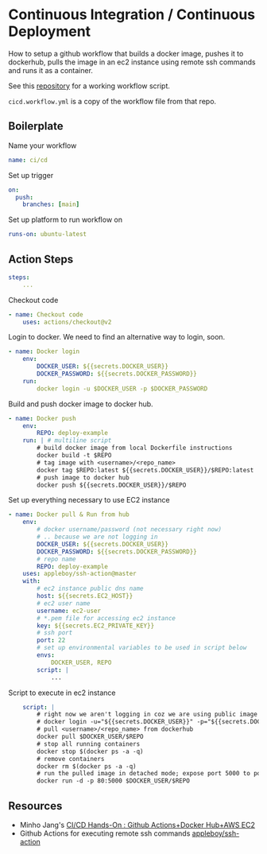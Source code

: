 # Continuous Integration / Continuous Deployment

How to setup a github workflow that builds a docker image, pushes it to dockerhub, pulls the image in an ec2 instance using remote ssh commands and runs it as a container.

See this [repository](https://github.com/suriyadeepan/deploy-docker_image-to-ec2) for a working workflow script.

`cicd.workflow.yml` is a copy of the workflow file from that repo.

## Boilerplate

Name your workflow

```yml
name: ci/cd
```

Set up trigger

```yml
on:
  push:
    branches: [main]
```

Set up platform to run workflow on

```yml
runs-on: ubuntu-latest
```

## Action Steps

```yml
steps:
    ...
```

Checkout code

```yml
- name: Checkout code
    uses: actions/checkout@v2
```

Login to docker. We need to find an alternative way to login, soon.

```yml
- name: Docker login
    env:
        DOCKER_USER: ${{secrets.DOCKER_USER}}
        DOCKER_PASSWORD: ${{secrets.DOCKER_PASSWORD}}
    run:
        docker login -u $DOCKER_USER -p $DOCKER_PASSWORD
```

Build and push docker image to docker hub.

```yml
- name: Docker push
    env:
        REPO: deploy-example
    run: | # multiline script
        # build docker image from local Dockerfile instructions
        docker build -t $REPO
        # tag image with <username>/<repo_name>
        docker tag $REPO:latest ${{secrets.DOCKER_USER}}/$REPO:latest
        # push image to docker hub
        docker push ${{secrets.DOCKER_USER}}/$REPO
```

Set up everything necessary to use EC2 instance
```yml
- name: Docker pull & Run from hub
    env:
        # docker username/password (not necessary right now)
        # .. because we are not logging in
        DOCKER_USER: ${{secrets.DOCKER_USER}}
        DOCKER_PASSWORD: ${{secrets.DOCKER_PASSWORD}}
        # repo name
        REPO: deploy-example
    uses: appleboy/ssh-action@master
    with:
        # ec2 instance public dns name
        host: ${{secrets.EC2_HOST}}
        # ec2 user name
        username: ec2-user
        # *.pem file for accessing ec2 instance
        key: ${{secrets.EC2_PRIVATE_KEY}}
        # ssh port
        port: 22
        # set up environmental variables to be used in script below
        envs:
            DOCKER_USER, REPO
        script: |
            ...
```

Script to execute in ec2 instance

```yml
    script: |
        # right now we aren't logging in coz we are using public image
        # docker login -u="${{secrets.DOCKER_USER}}" -p="${{secrets.DOCKER_PASSWORD}}"
        # pull <username>/<repo_name> from dockerhub
        docker pull $DOCKER_USER/$REPO
        # stop all running containers
        docker stop $(docker ps -a -q)
        # remove containers
        docker rm $(docker ps -a -q)
        # run the pulled image in detached mode; expose port 5000 to port 80
        docker run -d -p 80:5000 $DOCKER_USER/$REPO
```


## Resources

- Minho Jang's [CI/CD Hands-On : Github Actions+Docker Hub+AWS EC2](https://medium.com/ryanjang-devnotes/ci-cd-hands-on-github-actions-docker-hub-aws-ec2-ba09f80297e1)
- Github Actions for executing remote ssh commands [appleboy/ssh-action](https://github.com/appleboy/ssh-action)